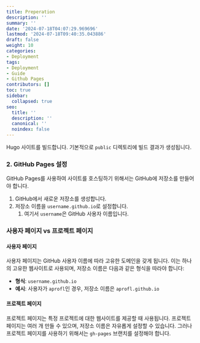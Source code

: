 ```yaml
---
title: Preperation
description: ''
summary: ''
date: '2024-07-18T04:07:29.969696'
lastmod: '2024-07-18T09:40:35.043886'
draft: false
weight: 10
categories:
- Deployment
tags:
- Deployment
- Guide
- Github Pages
contributors: []
toc: true
sidebar:
  collapsed: true
seo:
  title: ''
  description: ''
  canonical: ''
  noindex: false
---
```

Hugo 사이트를 빌드합니다. 기본적으로 `public` 디렉토리에 빌드 결과가 생성됩니다.

### 2. GitHub Pages 설정

GitHub Pages를 사용하여 사이트를 호스팅하기 위해서는 GitHub에 저장소를 만들어야 합니다.

1. GitHub에서 새로운 저장소를 생성합니다. 
2. 저장소 이름을 `username.github.io`로 설정합니다. 
	1. 여기서 `username`은 GitHub 사용자 이름입니다.
    

### 사용자 페이지 vs 프로젝트 페이지

#### 사용자 페이지

사용자 페이지는 GitHub 사용자 이름에 따라 고유한 도메인을 갖게 됩니다. 이는 하나의 고유한 웹사이트로 사용되며, 저장소 이름은 다음과 같은 형식을 따라야 합니다:

- **형식**: `username.github.io`
- **예시**: 사용자가 `aprofl`인 경우, 저장소 이름은 `aprofl.github.io`

#### 프로젝트 페이지

프로젝트 페이지는 특정 프로젝트에 대한 웹사이트를 제공할 때 사용됩니다. 프로젝트 페이지는 여러 개 만들 수 있으며, 저장소 이름은 자유롭게 설정할 수 있습니다. 그러나 프로젝트 페이지를 사용하기 위해서는 `gh-pages` 브랜치를 설정해야 합니다.
